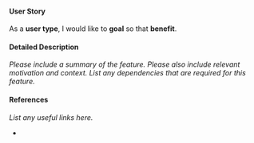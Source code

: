 #### User Story
As a **user type**,
I would like to **goal**
so that **benefit**.

#### Detailed Description
_Please include a summary of the feature. Please also include relevant motivation and context. List any dependencies that are required for this feature._

#### References
_List any useful links here._

*
